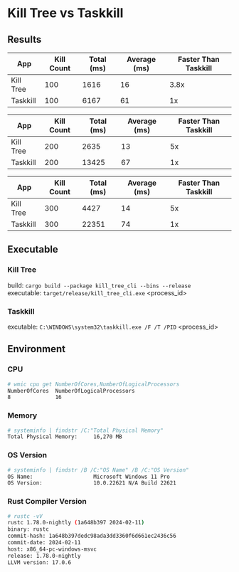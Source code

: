 # Kill Tree vs Taskkill

## Results

| App | Kill Count | Total (ms) | Average (ms) | Faster Than Taskkill |
| --- | --- | --- | --- | --- | 
| Kill Tree | 100 | 1616 | 16 | 3.8x |
| Taskkill | 100 | 6167 | 61 | 1x |

| App | Kill Count | Total (ms) | Average (ms) | Faster Than Taskkill |
| --- | --- | --- | --- | --- | 
| Kill Tree | 200 | 2635 | 13 | 5x |
| Taskkill | 200 | 13425 | 67 | 1x |

| App | Kill Count | Total (ms) | Average (ms) | Faster Than Taskkill |
| --- | --- | --- | --- | --- | 
| Kill Tree | 300 | 4427 | 14 | 5x |
| Taskkill | 300 | 22351 | 74 | 1x |

## Executable

### Kill Tree

build: `cargo build --package kill_tree_cli --bins --release`  
executable: `target/release/kill_tree_cli.exe` <process_id>

### Taskkill

excutable: `C:\WINDOWS\system32\taskkill.exe /F /T /PID` <process_id>

## Environment

### CPU

```sh
# wmic cpu get NumberOfCores,NumberOfLogicalProcessors
NumberOfCores  NumberOfLogicalProcessors  
8              16
```

### Memory

```sh
# systeminfo | findstr /C:"Total Physical Memory"
Total Physical Memory:     16,270 MB
```

### OS Version

```sh
# systeminfo | findstr /B /C:"OS Name" /B /C:"OS Version"
OS Name:                   Microsoft Windows 11 Pro
OS Version:                10.0.22621 N/A Build 22621
```

### Rust Compiler Version

```sh
# rustc -vV
rustc 1.78.0-nightly (1a648b397 2024-02-11)
binary: rustc
commit-hash: 1a648b397dedc98ada3dd3360f6d661ec2436c56
commit-date: 2024-02-11
host: x86_64-pc-windows-msvc
release: 1.78.0-nightly
LLVM version: 17.0.6
```
